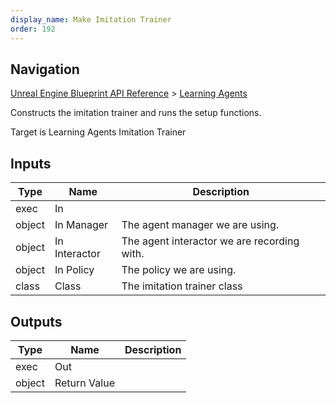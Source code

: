 ```yaml
---
display_name: Make Imitation Trainer
order: 192
---
```

## Navigation

[Unreal Engine Blueprint API Reference](https://dev.epicgames.com/documentation/en-us/unreal-engine/BlueprintAPI) > [Learning Agents](https://dev.epicgames.com/documentation/en-us/unreal-engine/BlueprintAPI/LearningAgents)

Constructs the imitation trainer and runs the setup functions.

Target is Learning Agents Imitation Trainer

## Inputs

| Type | Name | Description |
| --- | --- | --- |
| exec | In |  |
| object | In Manager | The agent manager we are using. |
| object | In Interactor | The agent interactor we are recording with. |
| object | In Policy | The policy we are using. |
| class | Class | The imitation trainer class |

## Outputs

| Type | Name | Description |
| --- | --- | --- |
| exec | Out |  |
| object | Return Value |  |
